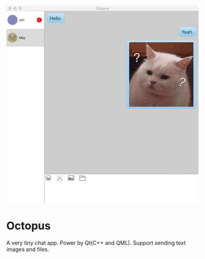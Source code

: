
![preview]

# Octopus
A very tiny chat app. Power by Qt(C++ and QML). Support sending text images and files.

[preview]:./preview.jpg
